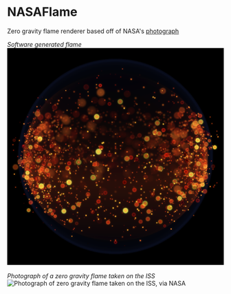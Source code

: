 # NASAFlame
Zero gravity flame renderer based off of NASA's [photograph](https://www.nasa.gov/mission_pages/station/research/news/combustion-research-microgravity-clean-burning-fuel-space-station/)

*Software generated flame*
![Screenshot of a flame generated by the program](https://raw.githubusercontent.com/sarahayu/NASAFlame/master/screenshot.png)

*Photograph of a zero gravity flame taken on the ISS*
![Photograph of zero gravity flame taken on the ISS, via NASA]([https://www.nasa.gov/sites/default/files/thumbnails/image/space-flame.png](https://web.archive.org/web/20220223165936/https://www.nasa.gov/sites/default/files/thumbnails/image/space-flame.png)https://web.archive.org/web/20220223165936/https://www.nasa.gov/sites/default/files/thumbnails/image/space-flame.png)
